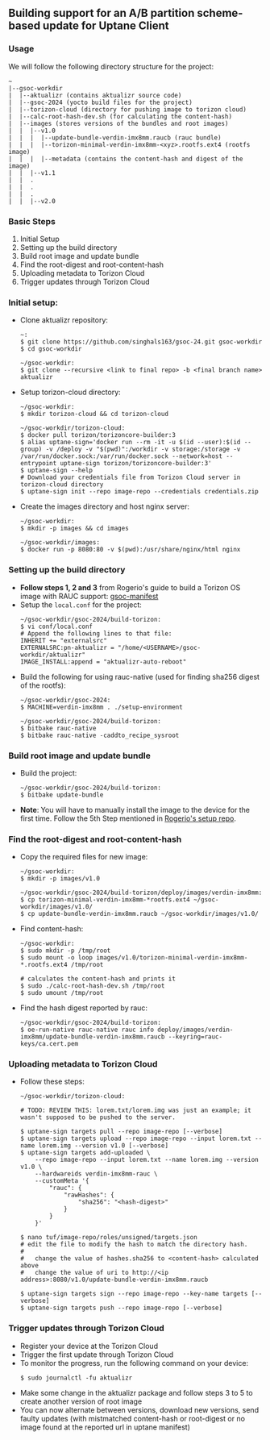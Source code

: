 ## Building support for an A/B partition scheme-based update for Uptane Client

### Usage

We will follow the following directory structure for the project:
```
~
|--gsoc-workdir
|  |--aktualizr (contains aktualizr source code)
|  |--gsoc-2024 (yocto build files for the project)
|  |--torizon-cloud (directory for pushing image to torizon cloud)
|  |--calc-root-hash-dev.sh (for calculating the content-hash)
|  |--images (stores versions of the bundles and root images)
|  |  |--v1.0
|  |  |  |--update-bundle-verdin-imx8mm.raucb (rauc bundle)
|  |  |  |--torizon-minimal-verdin-imx8mm-<xyz>.rootfs.ext4 (rootfs image)
|  |  |  |--metadata (contains the content-hash and digest of the image)
|  |  |--v1.1
|  |  .
|  |  .
|  |  .
|  |  |--v2.0
```

### Basic Steps

1. Initial Setup
2. Setting up the build directory
3. Build root image and update bundle
4. Find the root-digest and root-content-hash
5. Uploading metadata to Torizon Cloud
6. Trigger updates through Torizon Cloud

### Initial setup: 

- Clone aktualizr repository:
  ```
  ~:
  $ git clone https://github.com/singhals163/gsoc-24.git gsoc-workdir
  $ cd gsoc-workdir

  ~/gsoc-workdir: 
  $ git clone --recursive <link to final repo> -b <final branch name> aktualizr
  ```
- Setup torizon-cloud directory: 
  ```
  ~/gsoc-workdir: 
  $ mkdir torizon-cloud && cd torizon-cloud

  ~/gsoc-workdir/torizon-cloud:
  $ docker pull torizon/torizoncore-builder:3
  $ alias uptane-sign='docker run --rm -it -u $(id --user):$(id --group) -v /deploy -v "$(pwd)":/workdir -v storage:/storage -v /var/run/docker.sock:/var/run/docker.sock --network=host --entrypoint uptane-sign torizon/torizoncore-builder:3'
  $ uptane-sign --help
  # Download your credentials file from Torizon Cloud server in torizon-cloud directory
  $ uptane-sign init --repo image-repo --credentials credentials.zip
  ```
- Create the images directory and host nginx server: 
  ```
  ~/gsoc-workdir: 
  $ mkdir -p images && cd images

  ~/gsoc-workdir/images:
  $ docker run -p 8080:80 -v $(pwd):/usr/share/nginx/html nginx
  ```

### Setting up the build directory

- **Follow steps 1, 2 and 3** from Rogerio's guide to build a Torizon OS image with RAUC support: [gsoc-manifest](https://github.com/rborn-tx/gsoc-manifest)
- Setup the `local.conf` for the project:
  ```
  ~/gsoc-workdir/gsoc-2024/build-torizon:
  $ vi conf/local.conf
  # Append the following lines to that file:
  INHERIT += "externalsrc"
  EXTERNALSRC:pn-aktualizr = "/home/<USERNAME>/gsoc-workdir/aktualizr"
  IMAGE_INSTALL:append = "aktualizr-auto-reboot"
  ```
- Build the following for using rauc-native (used for finding sha256 digest of the rootfs):
  ```
  ~/gsoc-workdir/gsoc-2024:
  $ MACHINE=verdin-imx8mm . ./setup-environment 
  
  ~/gsoc-workdir/gsoc-2024/build-torizon:
  $ bitbake rauc-native
  $ bitbake rauc-native -caddto_recipe_sysroot
  ```

### Build root image and update bundle

- Build the project:
  ```
  ~/gsoc-workdir/gsoc-2024/build-torizon:
  $ bitbake update-bundle
  ```
- **Note**: You will have to manually install the image to the device for the first time. Follow the 5th Step mentioned in [Rogerio's setup repo](https://github.com/rborn-tx/gsoc-manifest?tab=readme-ov-file#install-os-image).

### Find the root-digest and root-content-hash

- Copy the required files for new image:
  ```
  ~/gsoc-workdir:
  $ mkdir -p images/v1.0
  
  ~/gsoc-workdir/gsoc-2024/build-torizon/deploy/images/verdin-imx8mm:
  $ cp torizon-minimal-verdin-imx8mm-*rootfs.ext4 ~/gsoc-workdir/images/v1.0/
  $ cp update-bundle-verdin-imx8mm.raucb ~/gsoc-workdir/images/v1.0/
  ```
- Find content-hash:
  ```
  ~/gsoc-workdir:
  $ sudo mkdir -p /tmp/root
  $ sudo mount -o loop images/v1.0/torizon-minimal-verdin-imx8mm-*.rootfs.ext4 /tmp/root

  # calculates the content-hash and prints it
  $ sudo ./calc-root-hash-dev.sh /tmp/root
  $ sudo umount /tmp/root
  ```
- Find the hash digest reported by rauc:
  ```
  ~/gsoc-workdir/gsoc-2024/build-torizon:
  $ oe-run-native rauc-native rauc info deploy/images/verdin-imx8mm/update-bundle-verdin-imx8mm.raucb --keyring=rauc-keys/ca.cert.pem 
  ```

### Uploading metadata to Torizon Cloud

- Follow these steps:
  ```
  ~/gsoc-workdir/torizon-cloud:

  # TODO: REVIEW THIS: lorem.txt/lorem.img was just an example; it wasn't supposed to be pushed to the server.

  $ uptane-sign targets pull --repo image-repo [--verbose]
  $ uptane-sign targets upload --repo image-repo --input lorem.txt --name lorem.img --version v1.0 [--verbose]
  $ uptane-sign targets add-uploaded \
      --repo image-repo --input lorem.txt --name lorem.img --version v1.0 \
      --hardwareids verdin-imx8mm-rauc \
      --customMeta '{
          "rauc": {
              "rawHashes": {
                  "sha256": "<hash-digest>"
              }
          }
      }'

  $ nano tuf/image-repo/roles/unsigned/targets.json
  # edit the file to modify the hash to match the directory hash.
  #
  #   change the value of hashes.sha256 to <content-hash> calculated above
  #   change the value of uri to http://<ip address>:8080/v1.0/update-bundle-verdin-imx8mm.raucb

  $ uptane-sign targets sign --repo image-repo --key-name targets [--verbose]
  $ uptane-sign targets push --repo image-repo [--verbose]
  ```

### Trigger updates through Torizon Cloud

- Register your device at the Torizon Cloud
- Trigger the first update through Torizon Cloud
- To monitor the progress, run the following command on your device: 
  ```
  $ sudo journalctl -fu aktualizr
  ```
- Make some change in the aktualizr package and follow steps 3 to 5 to create another version of root image
- You can now alternate between versions, download new versions, send faulty updates (with mistmatched content-hash or root-digest or no image found at the reported url in uptane manifest)
